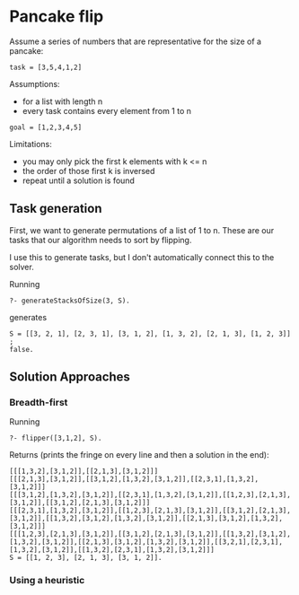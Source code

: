 # Pancake flip

Assume a series of numbers that are representative for the size of a pancake:

```
task = [3,5,4,1,2]
```

Assumptions:
- for a list with length n
- every task contains every element from 1 to n

```
goal = [1,2,3,4,5]
```

Limitations:
- you may only pick the first k elements with k <= n
- the order of those first k is inversed
- repeat until a solution is found

## Task generation

First, we want to generate permutations of a list of 1 to n. These are our tasks
that our algorithm needs to sort by flipping.

I use this to generate tasks, but I don't automatically connect this to the solver.

Running

```
?- generateStacksOfSize(3, S).
```

generates

```
S = [[3, 2, 1], [2, 3, 1], [3, 1, 2], [1, 3, 2], [2, 1, 3], [1, 2, 3]] ;
false.
```

## Solution Approaches

### Breadth-first

Running

```
?- flipper([3,1,2], S).
```

Returns (prints the fringe on every line and then a solution in the end):

```
[[[1,3,2],[3,1,2]],[[2,1,3],[3,1,2]]]
[[[2,1,3],[3,1,2]],[[3,1,2],[1,3,2],[3,1,2]],[[2,3,1],[1,3,2],[3,1,2]]]
[[[3,1,2],[1,3,2],[3,1,2]],[[2,3,1],[1,3,2],[3,1,2]],[[1,2,3],[2,1,3],[3,1,2]],[[3,1,2],[2,1,3],[3,1,2]]]
[[[2,3,1],[1,3,2],[3,1,2]],[[1,2,3],[2,1,3],[3,1,2]],[[3,1,2],[2,1,3],[3,1,2]],[[1,3,2],[3,1,2],[1,3,2],[3,1,2]],[[2,1,3],[3,1,2],[1,3,2],[3,1,2]]]
[[[1,2,3],[2,1,3],[3,1,2]],[[3,1,2],[2,1,3],[3,1,2]],[[1,3,2],[3,1,2],[1,3,2],[3,1,2]],[[2,1,3],[3,1,2],[1,3,2],[3,1,2]],[[3,2,1],[2,3,1],[1,3,2],[3,1,2]],[[1,3,2],[2,3,1],[1,3,2],[3,1,2]]]
S = [[1, 2, 3], [2, 1, 3], [3, 1, 2]].
```

### Using a heuristic
